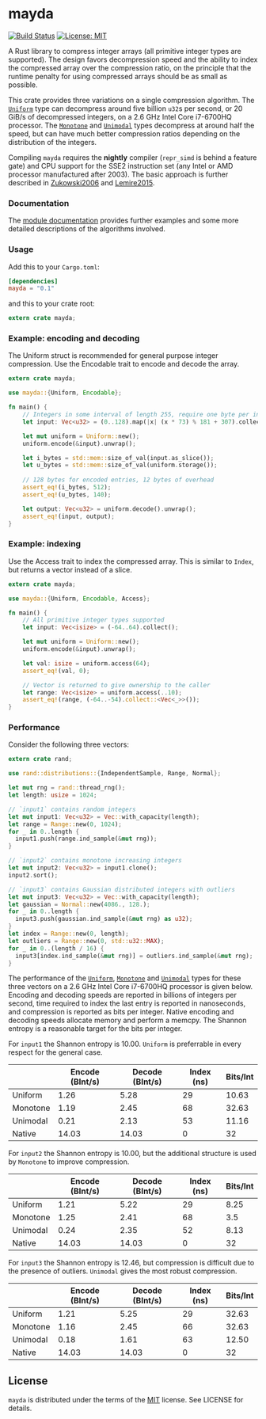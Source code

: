 # mayda

[![Build Status](https://travis-ci.org/harharkh/mayda.svg)](https://travis-ci.org/harharkh/mayda)
[![License: MIT](https://img.shields.io/badge/License-MIT-yellow.svg)][MIT]

A Rust library to compress integer arrays (all primitive integer types are
supported). The design favors decompression speed and the ability to index the
compressed array over the compression ratio, on the principle that the runtime
penalty for using compressed arrays should be as small as possible.

This crate provides three variations on a single compression algorithm. The
[`Uniform`] type can decompress around five billion `u32`s per second, or 20
GiB/s of decompressed integers, on a 2.6 GHz Intel Core i7-6700HQ processor.
The [`Monotone`] and [`Unimodal`] types decompress at around half the speed,
but can have much better compression ratios depending on the distribution of
the integers.

Compiling `mayda` requires the **nightly** compiler (`repr_simd` is behind a
feature gate) and CPU support for the SSE2 instruction set (any Intel or AMD
processor manufactured after 2003). The basic approach is further described in
[Zukowski2006] and [Lemire2015].

### Documentation

The [module documentation][docs] provides further examples and some more
detailed descriptions of the algorithms involved.

### Usage

Add this to your `Cargo.toml`:

```toml
[dependencies]
mayda = "0.1"
```

and this to your crate root:

```rust
extern crate mayda;
```

### Example: encoding and decoding

The Uniform struct is recommended for general purpose integer compression. Use
the Encodable trait to encode and decode the array.

```rust
extern crate mayda;

use mayda::{Uniform, Encodable};

fn main() {
	// Integers in some interval of length 255, require one byte per integer
	let input: Vec<u32> = (0..128).map(|x| (x * 73) % 181 + 307).collect();

	let mut uniform = Uniform::new();
	uniform.encode(&input).unwrap();

	let i_bytes = std::mem::size_of_val(input.as_slice());
	let u_bytes = std::mem::size_of_val(uniform.storage());
	
	// 128 bytes for encoded entries, 12 bytes of overhead
	assert_eq!(i_bytes, 512);
	assert_eq!(u_bytes, 140);

	let output: Vec<u32> = uniform.decode().unwrap();
	assert_eq!(input, output);
}
```

### Example: indexing

Use the Access trait to index the compressed array. This is similar to `Index`,
but returns a vector instead of a slice.

```rust
extern crate mayda;

use mayda::{Uniform, Encodable, Access};

fn main() {
	// All primitive integer types supported
	let input: Vec<isize> = (-64..64).collect();

	let mut uniform = Uniform::new();
	uniform.encode(&input).unwrap();

	let val: isize = uniform.access(64);
	assert_eq!(val, 0);

	// Vector is returned to give ownership to the caller
	let range: Vec<isize> = uniform.access(..10);
	assert_eq!(range, (-64..-54).collect::<Vec<_>>());
}
```

### Performance

Consider the following three vectors:
```rust
extern crate rand;

use rand::distributions::{IndependentSample, Range, Normal};

let mut rng = rand::thread_rng();
let length: usize = 1024;

// `input1` contains random integers
let mut input1: Vec<u32> = Vec::with_capacity(length);
let range = Range::new(0, 1024);
for _ in 0..length {
  input1.push(range.ind_sample(&mut rng));
}

// `input2` contains monotone increasing integers
let mut input2: Vec<u32> = input1.clone();
input2.sort();

// `input3` contains Gaussian distributed integers with outliers
let mut input3: Vec<u32> = Vec::with_capacity(length);
let gaussian = Normal::new(4086., 128.);
for _ in 0..length {
  input3.push(gaussian.ind_sample(&mut rng) as u32);
}
let index = Range::new(0, length);
let outliers = Range::new(0, std::u32::MAX);
for _ in 0..(length / 16) {
  input3[index.ind_sample(&mut rng)] = outliers.ind_sample(&mut rng);
}
```

The performance of the [`Uniform`], [`Monotone`] and [`Unimodal`] types for
these three vectors on a 2.6 GHz Intel Core i7-6700HQ processor is given below.
Encoding and decoding speeds are reported in billions of integers per second,
time required to index the last entry is reported in nanoseconds, and
compression is reported as bits per integer. Native encoding and decoding
speeds allocate memory and perform a memcpy. The Shannon entropy is a
reasonable target for the bits per integer.

For `input1` the Shannon entropy is 10.00. `Uniform` is preferrable in every
respect for the general case.

|          | Encode (BInt/s) | Decode (BInt/s) | Index (ns) | Bits/Int |
|----------|-----------------|-----------------|------------|----------|
| Uniform  |       1.26      |       5.28      |     29     |   10.63  |
| Monotone |       1.19      |       2.45      |     68     |   32.63  |
| Unimodal |       0.21      |       2.13      |     53     |   11.16  |
| Native   |      14.03      |      14.03      |      0     |    32    |

For `input2` the Shannon entropy is 10.00, but the additional structure is used
by `Monotone` to improve compression.

|          | Encode (BInt/s) | Decode (BInt/s) | Index (ns) | Bits/Int |
|----------|-----------------|-----------------|------------|----------|
| Uniform  |       1.21      |       5.22      |     29     |   8.25   |
| Monotone |       1.25      |       2.41      |     68     |    3.5   |
| Unimodal |       0.24      |       2.35      |     52     |   8.13   |
| Native   |      14.03      |      14.03      |      0     |    32    |

For `input3` the Shannon entropy is 12.46, but compression is difficult due to
the presence of outliers. `Unimodal` gives the most robust compression.

|          | Encode (BInt/s) | Decode (BInt/s) | Index (ns) | Bits/Int |
|----------|-----------------|-----------------|------------|----------|
| Uniform  |       1.21      |       5.25      |     29     |   32.63  |
| Monotone |       1.16      |       2.45      |     66     |   32.63  |
| Unimodal |       0.18      |       1.61      |     63     |   12.50  |
| Native   |      14.03      |      14.03      |      0     |    32    |

## License

`mayda` is distributed under the terms of the [MIT] license. See LICENSE for
details.

[//]: #
   [`Uniform`]: <https://harharkh.github.io/mayda/mayda/uniform/index.html>
   [`Monotone`]: <https://harharkh.github.io/mayda/mayda/monotone/index.html>
   [`Unimodal`]: <https://harharkh.github.io/mayda/mayda/unimodal/index.html>
   [Zukowski2006]: <https://dx.doi.org/10.1109/ICDE.2006.150>
   [Lemire2015]: <https://arxiv.org/abs/1401.6399>
   [docs]: <https://harharkh.github.io/mayda/mayda/index.html>
   [MIT]: <https://opensource.org/licenses/MIT>
